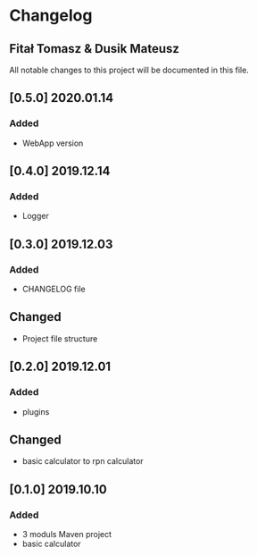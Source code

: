 # Changelog
## Fitał Tomasz & Dusik Mateusz

All notable changes to this project will be documented in this file.

## [0.5.0] 2020.01.14

### Added

- WebApp version

## [0.4.0] 2019.12.14

### Added

- Logger

## [0.3.0] 2019.12.03

### Added

- CHANGELOG file

## Changed

- Project file structure

## [0.2.0] 2019.12.01

### Added

- plugins

## Changed

- basic calculator to rpn calculator

## [0.1.0] 2019.10.10

### Added

- 3 moduls Maven project
- basic calculator 
